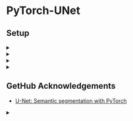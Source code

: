 # PyTorch-UNet

## Setup

<details>

<summary></summary>

</details>

<details>

<summary></summary>

</details>

<details>

<summary></summary>

</details>

<details>

<summary></summary>

</details>




## GetHub Acknowledgements
- [U-Net: Semantic segmentation with PyTorch](https://github.com/milesial/Pytorch-UNet)


<details>

<summary></summary>

</details>

